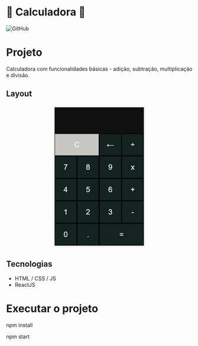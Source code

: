 # 🧮 Calculadora 🧮
![GitHub](https://img.shields.io/github/license/olga-julia/calculadora)

# Projeto

Calculadora com funcionalidades básicas - adição, subtração, multiplicação e divisão.

## Layout
<h4 align="center"> 
  <img width ="250" height="383" src="https://raw.githubusercontent.com/olga-julia/calculadora/58f5eedd577f49a3aed95d913075c89ddc216535/src/assets/calc.png">
</ h4>  
  
## Tecnologias
 
 * HTML / CSS / JS
 * ReactJS

 
 # Executar o projeto

<p>npm install</ p>
<p>npm start</ p>

 
